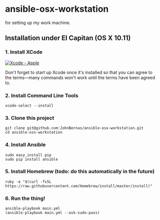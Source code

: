 ansible-osx-workstation
====================

for setting up my work machine.


## Installation under El Capitan (OS X 10.11)

### 1. Install XCode

[![Xcode - Apple](http://r.mzstatic.com/images/web/linkmaker/badge_macappstore-lrg.gif)](https://itunes.apple.com/us/app/xcode/id497799835?mt=12&uo=4)

Don't forget to start up Xcode once it's installed so that you can agree to the terms&mdash;many commands won't work until the terms have been agreed to.

### 2. Install Command Line Tools

    xcode-select --install

### 3. Clone this project

    git clone git@github.com:JohnBernas/ansible-osx-workstation.git
    cd ansible-osx-workstation

### 4. Install Ansible

    sudo easy_install pip
    sudo pip install ansible

### 5. Install Homebrew (todo: do this automatically in the future)

    ruby -e "$(curl -fsSL https://raw.githubusercontent.com/Homebrew/install/master/install)"

### 6. Run the thing!

    ansible-playbook main.yml
    (ansible-playbook main.yml --ask-sudo-pass)
